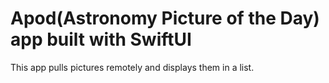 # Apod(Astronomy Picture of the Day) app built with SwiftUI

This app pulls pictures remotely and displays them in a list.
